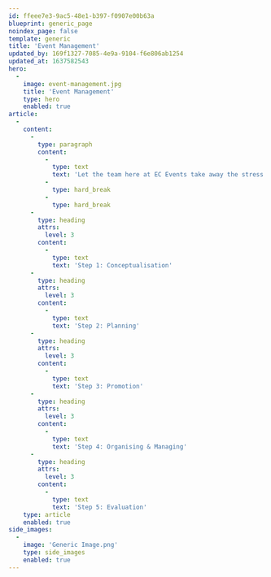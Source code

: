 ```yaml
---
id: ffeee7e3-9ac5-48e1-b397-f0907e00b63a
blueprint: generic_page
noindex_page: false
template: generic
title: 'Event Management'
updated_by: 169f1327-7085-4e9a-9104-f6e806ab1254
updated_at: 1637582543
hero:
  -
    image: event-management.jpg
    title: 'Event Management'
    type: hero
    enabled: true
article:
  -
    content:
      -
        type: paragraph
        content:
          -
            type: text
            text: 'Let the team here at EC Events take away the stress of managing your event. We’ll handle everything, from delivering and setting up rides, maintenance, food & drink, site security, health and safety. Our team can even organise first aid support and police on-site if needed.'
          -
            type: hard_break
          -
            type: hard_break
      -
        type: heading
        attrs:
          level: 3
        content:
          -
            type: text
            text: 'Step 1: Conceptualisation'
      -
        type: heading
        attrs:
          level: 3
        content:
          -
            type: text
            text: 'Step 2: Planning'
      -
        type: heading
        attrs:
          level: 3
        content:
          -
            type: text
            text: 'Step 3: Promotion'
      -
        type: heading
        attrs:
          level: 3
        content:
          -
            type: text
            text: 'Step 4: Organising & Managing'
      -
        type: heading
        attrs:
          level: 3
        content:
          -
            type: text
            text: 'Step 5: Evaluation'
    type: article
    enabled: true
side_images:
  -
    image: 'Generic Image.png'
    type: side_images
    enabled: true
---
```

